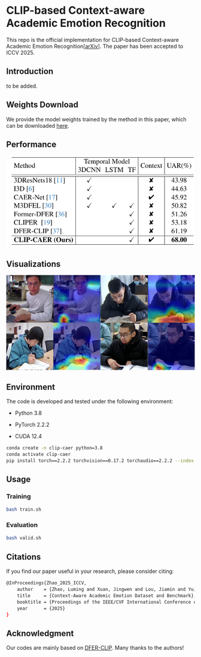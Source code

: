 # CLIP-based Context-aware Academic Emotion Recognition

This repo is the official implementation for CLIP-based Context-aware Academic Emotion Recognition[[arXiv](https://arxiv.org/abs/2507.00586)]. The paper has been accepted to ICCV 2025.

## Introduction

to be added.

## Weights Download

We provide the model weights trained by the method in this paper, which can be downloaded [here](https://drive.google.com/file/d/1mNYBKJ-vlsGf1QTN0tySs0-7sp-f7flb/view?usp=sharing).

## Performance
![image-20250702095507999](./imgs/performance.png)
## Visualizations

![image-20250702095507999](./imgs/vsualizations.png)

## Environment

The code is developed and tested under the following environment:

- Python 3.8

- PyTorch 2.2.2

- CUDA 12.4

```bash
conda create -n clip-caer python=3.8
conda activate clip-caer
pip install torch==2.2.2 torchvision==0.17.2 torchaudio==2.2.2 --index-url https://download.pytorch.org/whl/cu121
```

## Usage

### Training
```bash
bash train.sh
```

### Evaluation
```bash
bash valid.sh
```

## Citations

If you find our paper useful in your research, please consider citing:

```bash
@InProceedings{Zhao_2025_ICCV,
    author    = {Zhao, Luming and Xuan, Jingwen and Lou, Jiamin and Yu, Yonghui and Yang, Wenwu},
    title     = {Context-Aware Academic Emotion Dataset and Benchmark},
    booktitle = {Proceedings of the IEEE/CVF International Conference on Computer Vision (ICCV)},
    year      = {2025}
}
```

## Acknowledgment
Our codes are mainly based on [DFER-CLIP](https://github.com/zengqunzhao/DFER-CLIP/tree/main). Many thanks to the authors!
